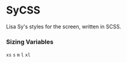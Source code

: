 # SyCSS

Lisa Sy's styles for the screen, written in SCSS.

### Sizing Variables

`xs`
`s`
`m`
`l`
`xl`
